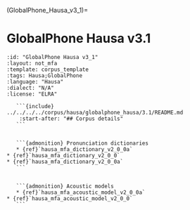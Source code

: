 
(GlobalPhone_Hausa_v3_1)=
# GlobalPhone Hausa v3.1

``````{corpus} GlobalPhone Hausa v3.1
:id: "GlobalPhone Hausa v3_1"
:layout: not_mfa
:template: corpus_template
:tags: Hausa;GlobalPhone
:language: "Hausa"
:dialect: "N/A"
:license: "ELRA"

   ```{include} ../../../../corpus/hausa/globalphone_hausa/3.1/README.md
    :start-after: "## Corpus details"
   ```


   ```{admonition} Pronunciation dictionaries
   * {ref}`hausa_mfa_dictionary_v2_0_0a`
* {ref}`hausa_mfa_dictionary_v2_0_0`
* {ref}`hausa_mfa_dictionary_v2_0_0a`
   ```


   ```{admonition} Acoustic models
   * {ref}`hausa_mfa_acoustic_model_v2_0_0a`
* {ref}`hausa_mfa_acoustic_model_v2_0_0`
   ```
``````

